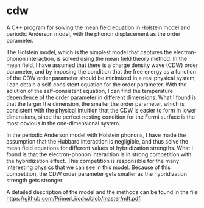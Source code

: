 # cdw
A C++ program for solving the mean field equation in Holstein model and periodic Anderson model, with the phonon displacement as the order parameter. 

The Holstein model, which is the simplest model that captures the electron-phonon interaction, is solved using the mean field theory 
method. In the mean field, I have assumed that there is a charge density wave (CDW) order parameter, and 
by imposing the condition that the free energy as a function of the CDW order parameter should be minimized in a real physical system, 
I can obtain a self-consistent equation for the order parameter. With the solution of the self-consistent equation, 
I can find the temperature dependence of the order parameter in different dimensions. What I found is that the larger the dimension, 
the smaller the order parameter, which is consistent with the physical intuition that the CDW is easier to form in lower dimensions, since the perfect nesting condition for the Fermi surface is the most obvious in the one-dimensional system. 

In the periodic  Anderson model with Holstein phonons, I have made the assumption that the Hubbard interaction is negligible, and thus solve the mean field equations for different values of hybridization strengths. What I found is that the electron-phonon interaction is in strong competition with the hybridization effect. This competition is responsible for the many interesting physics that we can see in this model. Because of this competition, the CDW order parameter gets smaller as the hybridization strength gets stronger. 

A detailed description of the model and the methods can be found in the file https://github.com/PrimerLi/cdw/blob/master/mft.pdf. 
